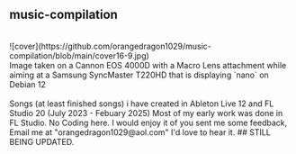 ## music-compilation
<br />
![cover](https://github.com/orangedragon1029/music-compilation/blob/main/cover16-9.jpg)
<br />
Image taken on a Cannon EOS 4000D with a Macro Lens attachment while aiming at a Samsung SyncMaster T220HD that is displaying `nano` on Debian 12
<br />
<br />
Songs (at least finished songs) i have created in Ableton Live 12 and FL Studio 20 (July 2023 - Febuary 2025)
Most of my early work was done in FL Studio. No Coding here.
I would enjoy it of you sent me some feedback, Email me at "orangedragon1029@aol.com" I'd love to hear it.
## STILL BEING UPDATED. 
